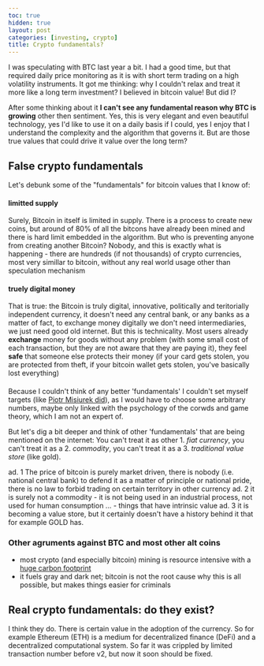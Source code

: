 ```yaml
---
toc: true
hidden: true
layout: post
categories: [investing, crypto]
title: Crypto fundamentals?
---
```

I was speculating with BTC last year a bit. I had a good time, but that required daily price monitoring as it is with short term trading on a high volatility instruments. It got me thinking: why I couldn't relax and treat it more like a long term investment? I believed in bitcoin value! But did I?

After some thinking about it **I can't see any fundamental reason why BTC is growing** other then sentiment. Yes, this is very elegant and even beautiful technology, yes I'd like to use it on a daily basis if I could, yes I enjoy that I understand the complexity and the algorithm that governs it. But are those true values that could drive it value over the long term?

## False crypto fundamentals
Let's debunk some of the "fundamentals" for bitcoin values that I know of:
#### limitted supply 
Surely, Bitcoin in itself is limited in supply. There is a process to create new coins, but around of 80% of all the bitcons have already been mined and there is hard limit embedded in the algorithm. But who is preventing anyone from creating another Bitcoin? Nobody, and this is exactly what is happening - there are hundreds (if not thousands) of crypto currencies, most very simillar to bitcoin, without any real world usage other than speculation mechanism
#### truely digital money
That is true: the Bitcoin is truly digital, innovative, politically and teritorially independent currency, it doesn't need any central bank, or any banks as a matter of fact, to exchange money digitally we don't need intermediaries, we just need good old internet. But this is technicality. Most users already **exchange** money for goods without any problem (with some small cost of each transaction, but they are not aware that they are paying it), they feel **safe** that someone else protects their money (if your card gets stolen, you are protected from theft, if your bitcoin wallet gets stolen, you've basically lost everything)
#### 

Because I couldn't think of any better 'fundamentals' I couldn't set myself targets (like [Piotr Misiurek did](https://www.zrozumiecbitcoina.pl/2019/12/28/jak-madrze-inwestowac-w-bitcoina-i-krypto/)), as I would have to choose some arbitrary numbers, maybe only linked with the psychology of the corwds and game theory, which I am not an expert of.

But let's dig a bit deeper and think of other 'fundamentals' that are being mentioned on the internet:
You can't treat it as other 1. *fiat currency*, you can't treat it as a 2. *commodity*, you can't treat it as a 3. *traditional value store* (like gold).

ad. 1 The price of bitcoin is purely market driven, there is nobody (i.e. national central bank) to defend it as a matter of principle or national pride, there is no law to forbid trading on certain territory in other currency
ad. 2 it is surely not a commodity - it is not being used in an industrial process, not used for human consumption ... - things that have intrinsic value
ad. 3 it is becoming a value store, but it certainly doesn't have a history behind it that for example GOLD has.

### Other agruments against BTC and most other alt coins
- most crypto (and especially bitcoin) mining is resource intensive with a [huge carbon footprint](https://www.sciencedirect.com/science/article/pii/S2542435119302557)
- it fuels gray and dark net; bitcoin is not the root cause why this is all possible, but makes things easier for criminals

## Real crypto fundamentals: do they exist?

I think they do. There is certain value in the adoption of the currency. So for example Ethereum (ETH) is a medium for decentralized finance (DeFi) and a decentralized computational system. So far it was crippled by limited transaction number before v2, but now it soon should be fixed.
